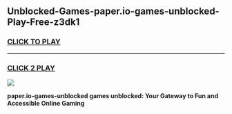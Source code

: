 
## Unblocked-Games-paper.io-games-unblocked-Play-Free-z3dk1
<h3>
<a href="https://premium76.site?title=paper.io-games-unblocked&ref=10A">CLICK TO PLAY</a></h3>
<hr>

<h3>
<a href="https://premium76.site?title=paper.io-games-unblocked&ref=10A">CLICK 2 PLAY</a>
  
</h3>

<a href="https://premium76.site?title=paper.io-games-unblocked&ref=10A"><img src="https://clearcache.store/games.png"></a>


**paper.io-games-unblocked games unblocked: Your Gateway to Fun and Accessible Online Gaming**

